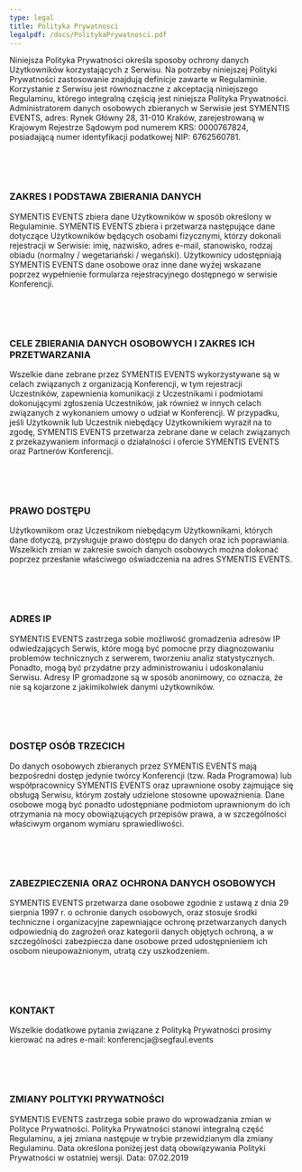 ```yaml
---
type: legal
title: Polityka Prywatnosci
legalpdf: /docs/PolitykaPrywatnosci.pdf
---
```

<p>Niniejsza Polityka Prywatności określa sposoby ochrony danych Użytkowników korzystających z Serwisu. Na potrzeby niniejszej Polityki Prywatności zastosowanie znajdują definicje zawarte w Regulaminie. Korzystanie z Serwisu jest równoznaczne z akceptacją niniejszego Regulaminu, którego integralną częścią jest niniejsza Polityka Prywatności. Administratorem danych osobowych zbieranych w Serwisie jest SYMENTIS EVENTS, adres: Rynek Główny 28, 31-010 Kraków, zarejestrowaną w Krajowym Rejestrze Sądowym pod numerem KRS: 0000767824, posiadającą numer identyfikacji podatkowej NIP: 6762560781.</p>
<div class="clear" style="height: 50px"></div>
<h3>ZAKRES I PODSTAWA ZBIERANIA DANYCH</h3>
<p>SYMENTIS EVENTS zbiera dane Użytkowników w sposób określony w Regulaminie. SYMENTIS EVENTS zbiera i przetwarza następujące dane dotyczące Użytkowników będących osobami fizycznymi, którzy dokonali rejestracji w Serwisie: imię, nazwisko, adres e-mail, stanowisko, rodzaj obiadu (normalny / wegetariański / wegański). Użytkownicy udostępniają SYMENTIS EVENTS dane osobowe oraz inne dane wyżej wskazane poprzez wypełnienie formularza rejestracyjnego dostępnego w serwisie Konferencji.</p>
<div class="clear" style="height: 50px"></div>
<h3>CELE ZBIERANIA DANYCH OSOBOWYCH I ZAKRES ICH PRZETWARZANIA</h3>
<p>Wszelkie dane zebrane przez SYMENTIS EVENTS wykorzystywane są w celach związanych z organizacją Konferencji, w tym rejestracji Uczestników, zapewnienia komunikacji z Uczestnikami i podmiotami dokonującymi zgłoszenia Uczestników, jak również w innych celach związanych z wykonaniem umowy o udział w Konferencji. W przypadku, jeśli Użytkownik lub Uczestnik niebędący Użytkownikiem wyraził na to zgodę, SYMENTIS EVENTS przetwarza zebrane dane w celach związanych z przekazywaniem informacji o działalności i ofercie SYMENTIS EVENTS oraz Partnerów Konferencji.</p>
<div class="clear" style="height: 50px"></div>
<h3>PRAWO DOSTĘPU</h3>
<p>Użytkownikom oraz Uczestnikom niebędącym Użytkownikami, których dane dotyczą, przysługuje prawo dostępu do danych oraz ich poprawiania. Wszelkich zmian w zakresie swoich danych osobowych można dokonać poprzez przesłanie właściwego oświadczenia na adres SYMENTIS EVENTS.</p>
<div class="clear" style="height: 50px"></div>
<h3>ADRES IP</h3>
<p>SYMENTIS EVENTS zastrzega sobie możliwość gromadzenia adresów IP odwiedzających Serwis, które mogą być pomocne przy diagnozowaniu problemów technicznych z serwerem, tworzeniu analiz statystycznych. Ponadto, mogą być przydatne przy administrowaniu i udoskonalaniu Serwisu. Adresy IP gromadzone są w sposób anonimowy, co oznacza, że nie są kojarzone z jakimikolwiek danymi użytkowników.</p>
<div class="clear" style="height: 50px"></div>
<h3>DOSTĘP OSÓB TRZECICH</h3>
<p>Do danych osobowych zbieranych przez SYMENTIS EVENTS mają bezpośredni dostęp jedynie twórcy Konferencji (tzw. Rada Programowa) lub współpracownicy SYMENTIS EVENTS oraz uprawnione osoby zajmujące się obsługą Serwisu, którym zostały udzielone stosowne upoważnienia. Dane osobowe mogą być ponadto udostępniane podmiotom uprawnionym do ich otrzymania na mocy obowiązujących przepisów prawa, a w szczególności właściwym organom wymiaru sprawiedliwości.</p>
<div class="clear" style="height: 50px"></div>
<h3>ZABEZPIECZENIA ORAZ OCHRONA DANYCH OSOBOWYCH</h3>
<p>SYMENTIS EVENTS przetwarza dane osobowe zgodnie z ustawą z dnia 29 sierpnia 1997 r. o ochronie danych osobowych, oraz stosuje środki techniczne i organizacyjne zapewniające ochronę przetwarzanych danych odpowiednią do zagrożeń oraz kategorii danych objętych ochroną, a w szczególności zabezpiecza dane osobowe przed udostępnieniem ich osobom nieupoważnionym, utratą czy uszkodzeniem.</p>
<div class="clear" style="height: 50px"></div>
<h3>KONTAKT</h3>
<p>Wszelkie dodatkowe pytania związane z Polityką Prywatności prosimy kierować na adres e-mail: konferencja@segfaul.events</p>
<div class="clear" style="height: 50px"></div>
<h3>ZMIANY POLITYKI PRYWATNOŚCI</h3>
<p>SYMENTIS EVENTS zastrzega sobie prawo do wprowadzania zmian w Polityce Prywatności. Polityka Prywatności stanowi integralną część Regulaminu, a jej zmiana następuje w trybie przewidzianym dla zmiany Regulaminu. Data określona poniżej jest datą obowiązywania Polityki Prywatności w ostatniej wersji. Data: 07.02.2019</p>
